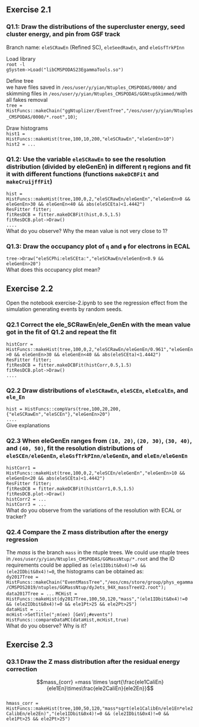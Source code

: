 ## Exercise 2.1
### Q1.1: Draw the distributions of the supercluster energy, seed cluster energy, and pin from GSF track<br>
Branch name: ``eleSCRawEn`` (Refined SC), ``eleSeedRawEn``, and ``eleGsfTrkPInn``<br>

Load library<br>
``root -l``<br>
``gSystem->Load("libCMSPODAS23EgammaTools.so")``<br>

Define tree<br>
we have files saved in ``/eos/user/y/yian/Ntuples_CMSPODAS/0000/`` and skimming files in ``/eos/user/y/yian/Ntuples_CMSPODAS/GGNtupSkimmed/``with all fakes removal<br>
``tree = HistFuncs::makeChain("ggNtuplizer/EventTree","/eos/user/y/yian/Ntuples_CMSPODAS/0000/*.root",10)``;<br>

Draw histograms<br>
``hist1 = HistFuncs::makeHist(tree,100,10,200,"eleSCRawEn","eleGenEn>10")``<br>
``hist2 = ...``<br>

### Q1.2: Use the variable ``eleSCRawEn`` to see the resolution distribution (divided by eleGenEn) in different η regions and fit it with different functions (functions ``makeDCBFit`` and ``makeCruijffFit``)<br>
``hist = HistFuncs::makeHist(tree,100,0,2,"eleSCRawEn/eleGenEn","eleGenEn>0 && eleGenEn>30 && eleGenEn<40 && abs(eleSCEta)<1.4442")``<br>
``ResFitter fitter;``<br>
``fitResDCB = fitter.makeDCBFit(hist,0.5,1.5)``<br>
``fitResDCB.plot->Draw()``<br>
``....``<br>
What do you observe? Why the mean value is not very close to 1?<br>

### Q1.3: Draw the occupancy plot of ``η`` and ``φ`` for electrons in ECAL<br>
``tree->Draw("eleSCPhi:eleSCEta:","eleSCRawEn/eleGenEn<0.9 && eleGenEn>20")``<br>
What does this occupancy plot mean?<br>



## Exercise 2.2

Open the notebook exercise-2.ipynb to see the regression effect from the simulation generating events by random seeds.

### Q2.1 Correct the ele_SCRawEn/ele_GenEn with the mean value got in the fit of Q1.2 and repeat the fit<br>
``histCorr = HistFuncs::makeHist(tree,100,0,2,"eleSCRawEn/eleGenEn/0.961","eleGenEn>0 && eleGenEn>30 && eleGenEn<40 && abs(eleSCEta)<1.4442")``<br>
``ResFitter fitter;``<br>
``fitResDCB = fitter.makeDCBFit(histCorr,0.5,1.5)``<br>
``fitResDCB.plot->Draw()``<br>
``....``<br>

### Q2.2 Draw distributions of ``eleSCRawEn``, ``eleSCEn``, ``eleEcalEn``, and ``ele_En``<br>
``hist = HistFuncs::compVars(tree,100,20,200,{"eleSCRawEn","eleSCEn"},"eleGenEn>20")``<br>
``....``<br>
Give explanations<br>

### Q2.3 When eleGenEn ranges from ``(10, 20)``, ``(20, 30)``, ``(30, 40)``, and ``(40, 50)``, fit the resolution distributions of ``eleSCEn/eleGenEn``, ``eleGsfTrkPInn/eleGenEn``, and ``eleEn/eleGenEn``<br>
``histCorr1 = HistFuncs::makeHist(tree,100,0,2,"eleSCEn/eleGenEn","eleGenEn>10 && eleGenEn<20 && abs(eleSCEta)<1.4442")``<br>
``ResFitter fitter;``<br>
``fitResDCB = fitter.makeDCBFit(histCorr1,0.5,1.5)``<br>
``fitResDCB.plot->Draw()``<br>
``histCorr2 = ...``<br>
``histCorr3 = ...``<br>
What do you observe from the variations of the resolution with ECAL or tracker?<br>

### Q2.4 Compare the Z mass distribution after the energy regression<br>
The $mass$ is the branch ``mass`` in the ntuple trees. We could use ntuple trees in ``/eos/user/y/yian/Ntuples_CMSPODAS/GGMassNtup/*.root`` and  the ID requirements could be applied as ``(ele1IDbit&0x4)!=0 && (ele2IDbit&0x4)!=0``, the histograms can be obtained as:<br>
``dy2017Tree = HistFuncs::makeChain("EventMassTree","/eos/cms/store/group/phys_egamma/CMSPOS2019/ntuples/GGMassNtup/dyJets_94X_massTreeV2.root");``<br>
``data2017Tree = ...``
``MCHist = HistFuncs::makeHist(dy2017Tree,100,50,120,"mass","(ele1IDbit&0x4)!=0 && (ele2IDbit&0x4)!=0 && ele1Pt>25 && ele2Pt>25")``<br>
``dataHist = ...``<br>
``mcHist->SetTitle(";m(ee) [GeV];#events")``<br>
``HistFuncs::compareDataMC(dataHist,mcHist,true)``<br>
What do you observe? Why is it?

## Exercise 2.3

### Q3.1 Draw the Z mass distribution after the residual energy correction<br>
$$mass_{corr} =mass \times \sqrt{\frac{ele1CaliEn}{ele1En}\times\frac{ele2CaliEn}{ele2En}}$$<br>
``hmass_corr = HistFuncs::makeHist(tree,100,50,120,"mass*sqrt(ele1CalibEn/ele1En*ele2CalibEn/ele2En)","(ele1IDbit&0x4)!=0 && (ele2IDbit&0x4)!=0 && ele1Pt>25 && ele2Pt>25")``<br>
